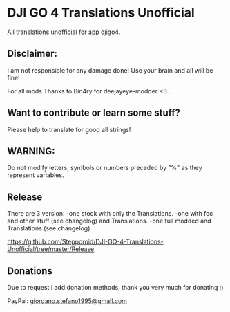 # DJI GO 4 Translations Unofficial

All translations unofficial for app djigo4.


## Disclaimer:


I am not responsible for any damage done! Use your brain and all will be fine!

For all mods Thanks to Bin4ry for deejayeye-modder <3 .


## Want to contribute or learn some stuff? 


Please help to translate for good all strings!


## WARNING:


Do not modify letters, symbols or numbers preceded by "%" as they represent variables.


## Release

There are 3 version:
-one stock with only the Translations.
-one with fcc and other stuff (see changelog) and Translations.
-one full modded and Translations.(see changelog)

https://github.com/Steppdroid/DJI-GO-4-Translations-Unofficial/tree/master/Release


## Donations

Due to request i add donation methods, thank you very much for donating :)

PayPal: giordano.stefano1995@gmail.com
